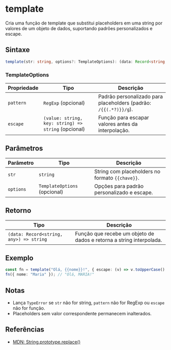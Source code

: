 # template

Cria uma função de template que substitui placeholders em uma string por valores de um objeto de dados, suportando padrões personalizados e escape.

## Sintaxe
```typescript
template(str: string, options?: TemplateOptions): (data: Record<string, any>) => string
```

### TemplateOptions
| Propriedade | Tipo                                   | Descrição                                                                 |
|-------------|----------------------------------------|--------------------------------------------------------------------------|
| `pattern`   | `RegExp` (opcional)                    | Padrão personalizado para placeholders (padrão: `/{{(.*?)}}/g`).         |
| `escape`    | `(value: string, key: string) => string` (opcional) | Função para escapar valores antes da interpolação.                      |

## Parâmetros
| Parâmetro | Tipo                      | Descrição                                               |
|-----------|---------------------------|---------------------------------------------------------|
| `str`     | `string`                  | String com placeholders no formato `{{chave}}`.         |
| `options` | `TemplateOptions` (opcional) | Opções para padrão personalizado e escape.              |

## Retorno
| Tipo      | Descrição                                                                 |
|-----------|-------------------------------------------------------------------------|
| `(data: Record<string, any>) => string` | Função que recebe um objeto de dados e retorna a string interpolada. |

## Exemplo
```typescript
const fn = template("Olá, {{nome}}!", { escape: (v) => v.toUpperCase() });
fn({ nome: "Maria" }); // "Olá, MARIA!"
```

## Notas
- Lança `TypeError` se `str` não for string, `pattern` não for RegExp ou `escape` não for função.
- Placeholders sem valor correspondente permanecem inalterados.

## Referências
- [MDN: String.prototype.replace()](https://developer.mozilla.org/pt-BR/docs/Web/JavaScript/Reference/Global_Objects/String/replace)